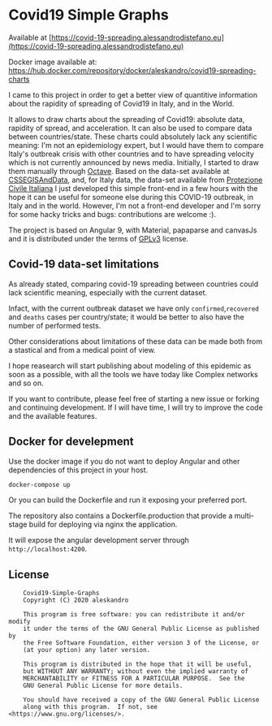 # Covid19 Simple Graphs

Available at [https://covid-19-spreading.alessandrodistefano.eu](https://covid-19-spreading.alessandrodistefano.eu)

Docker image available at: https://hub.docker.com/repository/docker/aleskandro/covid19-spreading-charts

I came to this project in order to get a better view of quantitive information about the rapidity of spreading of Covid19 in Italy, and in the World.

It allows to draw charts about the spreading of Covid19: 
absolute data, rapidity of spread, and acceleration.
It can also be used to compare data between countries/state.
These charts could absolutely lack any scientific meaning: 
I'm not an epidemiology expert, but I would have them to compare Italy's outbreak crisis
with other countries 
and to have spreading velocity which is not currently announced by news media.
Initially, I started to draw them manually through 
[Octave](https://www.gnu.org/software/octave/).
Based on the data-set available at
[CSSEGISAndData](https://github.com/CSSEGISandData/COVID-19), and, for Italy data, the data-set available from 
                    [Protezione Civile Italiana](https://github.com/pcm-dpc/COVID-19)
I just developed this simple front-end in a few hours with the hope it 
can be useful for someone else during this COVID-19 outbreak, in Italy and in the world.
However, I'm not a front-end developer and I'm sorry for some hacky 
tricks and bugs: contributions are welcome :).


The project is based on Angular 9, with Material, papaparse and canvasJs 
and it is distributed under the terms of 
[GPLv3](https://github.com/aleskandro/covid19-charts-spreading-rapidity/blob/master/LICENSE) license.

## Covid-19 data-set limitations

As already stated, comparing covid-19 spreading between countries could lack
scientific meaning, especially with the current dataset.

Infact, with the current outbreak dataset we have only `confirmed`,`recovered` and `deaths` cases per country/state;
it would be better to also have the number of performed tests. 

Other considerations about limitations of these data can be made both from a stastical 
and from a medical point of view.

I hope reasearch will start publishing about modeling of this epidemic as soon as a possible,
with all the tools we have today like Complex networks and so on.

If you want to contribute, please feel free of starting a new issue or forking and continuing development. 
If I will have time, I will try to improve the code and the available features.

## Docker for develepment

Use the docker image if you do not want to deploy Angular and other dependencies of this project in your host.

```bash
docker-compose up
```

Or you can build the Dockerfile and run it exposing your preferred port.

The repository also contains a Dockerfile.production that provide a multi-stage build for deploying via nginx the application.

It will expose the angular development server through `http://localhost:4200`.

## License
```
    Covid19-Simple-Graphs
    Copyright (C) 2020 aleskandro

    This program is free software: you can redistribute it and/or modify
    it under the terms of the GNU General Public License as published by
    the Free Software Foundation, either version 3 of the License, or
    (at your option) any later version.

    This program is distributed in the hope that it will be useful,
    but WITHOUT ANY WARRANTY; without even the implied warranty of
    MERCHANTABILITY or FITNESS FOR A PARTICULAR PURPOSE.  See the
    GNU General Public License for more details.

    You should have received a copy of the GNU General Public License
    along with this program.  If not, see <https://www.gnu.org/licenses/>.
```
